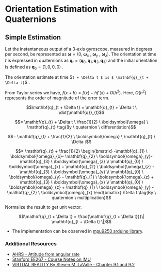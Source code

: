 # Orientation Estimation with Quaternions

## Simple Estimation

Let the instantaneous output of a 3-axis gyroscope, measured in degrees per second, be represented as $`\boldsymbol{\omega} = (0,\ \boldsymbol{\omega}_{x}\ ,\ \boldsymbol{\omega}_{y}\ ,\ \boldsymbol{\omega}_{z})`$.
The orientation at time $`t`$ is expressed in quaternions as $`\mathbf{q}_{t} = (\mathbf{q}_{0}, \mathbf{q}_{1}, \mathbf{q}_{2}, \mathbf{q}_{3})`$ and the initial orientation is defined as $`\mathbf{q}_{0} = (1, 0, 0, 0)`$ .

The orientation estimate at time $`t + \Delta t $ is $ \mathbf{q}_{t + \Delta t}`$ .

From Taylor series we have, $`f(x + h) = f(x) + h f'(x) + O(h^{2})`$. Here, $`O(h^{2})`$ represents the order of magnitude of the error term.

```math
\mathbf{q}_{t + \Delta t} = \mathbf{q}_{t} + \Delta t \ \dot{\mathbf{q}}_{t}
```
```math
= \mathbf{q}_{t} + \Delta t \ \frac{1}{2} \ \boldsymbol{\omega} \ \mathbf{q}_{t} \tag{By \ quaternion \ differentiation}
```
```math
= \mathbf{q}_{t} + \frac{1}{2} \ \boldsymbol{\omega} \ \mathbf{q}_{t} \ \Delta t
```

```math
= \mathbf{q}_{t} + \frac{1}{2} \begin{bmatrix}
    -\mathbf{q}_{1} \ \boldsymbol{\omega}_{x}- \mathbf{q}_{2} \ \boldsymbol{\omega}_{y}- \mathbf{q}_{3} \ \boldsymbol{\omega}_{z} \\
    \mathbf{q}_{0} \ \boldsymbol{\omega}_{x} + \mathbf{q}_{2} \ \boldsymbol{\omega}_{z} - \mathbf{q}_{3} \ \boldsymbol{\omega}_{y} \\
    \mathbf{q}_{0} \ \boldsymbol{\omega}_{y} - \mathbf{q}_{1} \ \boldsymbol{\omega}_{z} + \mathbf{q}_{3} \ \boldsymbol{\omega}_{x} \\
    \mathbf{q}_{0} \ \boldsymbol{\omega}_{z} + \mathbf{q}_{1} \ \boldsymbol{\omega}_{y} - \mathbf{q}_{2} \ \boldsymbol{\omega}_{x}
    \end{bmatrix} \Delta t \tag{By \ quaternion \ multiplication}
```

Normalize the result to get unit vector.

```math
\mathbf{q}_{t + \Delta t} = \frac{\mathbf{q}_{t + \Delta t}}{\| \mathbf{q}_{t + \Delta t} \|}
```

- The implementation can be observed in [mpu9250 arduino library](https://github.com/hideakitai/MPU9250/blob/3741120ae5816aa0cb7d4e15870f99c875c72bc1/MPU9250/QuaternionFilter.h#L50).

### Additional Resources

- [AHRS - Attitude from angular rate](https://ahrs.readthedocs.io/en/latest/filters/angular.html#)
- [Stanford EE267 - Course Notes on IMU](assets/ee267_notes_imu.pdf)
- [VIRTUAL REALITY By Steven M. LaValle - Chapter 9.1 and 9.2](assets/vrch9.pdf)
